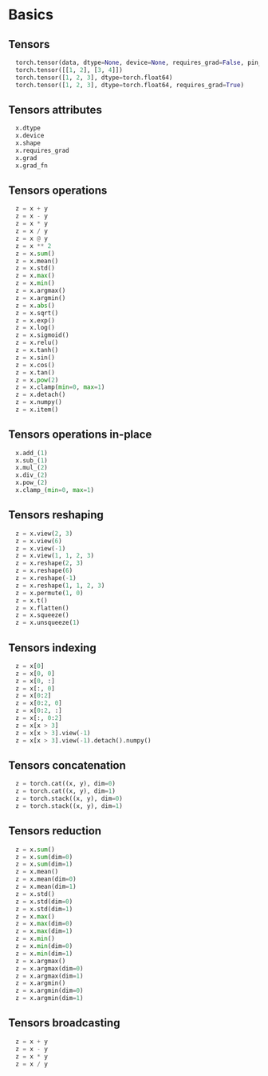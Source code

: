 # Basics

## Tensors

```python
  torch.tensor(data, dtype=None, device=None, requires_grad=False, pin_memory=False)
  torch.tensor([[1, 2], [3, 4]])
  torch.tensor([1, 2, 3], dtype=torch.float64)
  torch.tensor([1, 2, 3], dtype=torch.float64, requires_grad=True)
```

## Tensors attributes

```python
  x.dtype
  x.device
  x.shape
  x.requires_grad
  x.grad
  x.grad_fn
```

## Tensors operations

```python
  z = x + y
  z = x - y
  z = x * y
  z = x / y
  z = x @ y
  z = x ** 2
  z = x.sum()
  z = x.mean()
  z = x.std()
  z = x.max()
  z = x.min()
  z = x.argmax()
  z = x.argmin()
  z = x.abs()
  z = x.sqrt()
  z = x.exp()
  z = x.log()
  z = x.sigmoid()
  z = x.relu()
  z = x.tanh()
  z = x.sin()
  z = x.cos()
  z = x.tan()
  z = x.pow(2)
  z = x.clamp(min=0, max=1)
  z = x.detach()
  z = x.numpy()
  z = x.item()
```

## Tensors operations in-place

```python
  x.add_(1)
  x.sub_(1)
  x.mul_(2)
  x.div_(2)
  x.pow_(2)
  x.clamp_(min=0, max=1)
```

## Tensors reshaping

```python
  z = x.view(2, 3)
  z = x.view(6)
  z = x.view(-1)
  z = x.view(1, 1, 2, 3)
  z = x.reshape(2, 3)
  z = x.reshape(6)
  z = x.reshape(-1)
  z = x.reshape(1, 1, 2, 3)
  z = x.permute(1, 0)
  z = x.t()
  z = x.flatten()
  z = x.squeeze()
  z = x.unsqueeze(1)
```

## Tensors indexing

```python
  z = x[0]
  z = x[0, 0]
  z = x[0, :]
  z = x[:, 0]
  z = x[0:2]
  z = x[0:2, 0]
  z = x[0:2, :]
  z = x[:, 0:2]
  z = x[x > 3]
  z = x[x > 3].view(-1)
  z = x[x > 3].view(-1).detach().numpy()
```

## Tensors concatenation

```python
  z = torch.cat((x, y), dim=0)
  z = torch.cat((x, y), dim=1)
  z = torch.stack((x, y), dim=0)
  z = torch.stack((x, y), dim=1)
```

## Tensors reduction

```python
  z = x.sum()
  z = x.sum(dim=0)
  z = x.sum(dim=1)
  z = x.mean()
  z = x.mean(dim=0)
  z = x.mean(dim=1)
  z = x.std()
  z = x.std(dim=0)
  z = x.std(dim=1)
  z = x.max()
  z = x.max(dim=0)
  z = x.max(dim=1)
  z = x.min()
  z = x.min(dim=0)
  z = x.min(dim=1)
  z = x.argmax()
  z = x.argmax(dim=0)
  z = x.argmax(dim=1)
  z = x.argmin()
  z = x.argmin(dim=0)
  z = x.argmin(dim=1)
```

## Tensors broadcasting

```python
  z = x + y
  z = x - y
  z = x * y
  z = x / y
```
